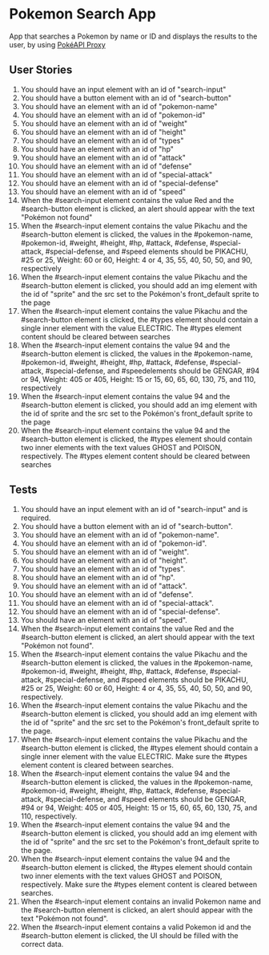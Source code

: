 # Pokemon Search App

App that searches a Pokemon by name or ID and displays the results to the user, by using [PokéAPI Proxy](https://pokeapi-proxy.freecodecamp.rocks/)

## User Stories
1. You should have an input element with an id of "search-input"
2. You should have a button element with an id of "search-button"
3. You should have an element with an id of "pokemon-name"
4. You should have an element with an id of "pokemon-id"
5. You should have an element with an id of "weight"
6. You should have an element with an id of "height"
7. You should have an element with an id of "types"
8. You should have an element with an id of "hp"
9. You should have an element with an id of "attack"
10. You should have an element with an id of "defense"
11. You should have an element with an id of "special-attack"
12. You should have an element with an id of "special-defense"
13. You should have an element with an id of "speed"
14. When the #search-input element contains the value Red and the #search-button element is clicked, an alert should appear with the text "Pokémon not found"
15. When the #search-input element contains the value Pikachu and the #search-button element is clicked, the values in the #pokemon-name, #pokemon-id, #weight, #height, #hp, #attack, #defense, #special-attack, #special-defense, and #speed elements should be PIKACHU, #25 or 25, Weight: 60 or 60, Height: 4 or 4, 35, 55, 40, 50, 50, and 90, respectively
16. When the #search-input element contains the value Pikachu and the #search-button element is clicked, you should add an img element with the id of "sprite" and the src set to the Pokémon's front_default sprite to the page
17. When the #search-input element contains the value Pikachu and the #search-button element is clicked, the #types element should contain a single inner element with the value ELECTRIC. The #types element content should be cleared between searches
18. When the #search-input element contains the value 94 and the #search-button element is clicked, the values in the #pokemon-name, #pokemon-id, #weight, #height, #hp, #attack, #defense, #special-attack, #special-defense, and #speedelements should be GENGAR, #94 or 94, Weight: 405 or 405, Height: 15 or 15, 60, 65, 60, 130, 75, and 110, respectively
19. When the #search-input element contains the value 94 and the #search-button element is clicked, you should add an img element with the id of sprite and the src set to the Pokémon's front_default sprite to the page
20. When the #search-input element contains the value 94 and the #search-button element is clicked, the #types element should contain two inner elements with the text values GHOST and POISON, respectively. The #types element content should be cleared between searches

## Tests
1. You should have an input element with an id of "search-input" and is required.
2. You should have a button element with an id of "search-button".
3. You should have an element with an id of "pokemon-name".
4. You should have an element with an id of "pokemon-id".
5. You should have an element with an id of "weight".
6. You should have an element with an id of "height".
7. You should have an element with an id of "types".
8. You should have an element with an id of "hp".
9. You should have an element with an id of "attack".
10. You should have an element with an id of "defense".
11. You should have an element with an id of "special-attack".
12. You should have an element with an id of "special-defense".
13. You should have an element with an id of "speed".
14. When the #search-input element contains the value Red and the #search-button element is clicked, an alert should appear with the text "Pokémon not found".
15. When the #search-input element contains the value Pikachu and the #search-button element is clicked, the values in the #pokemon-name, #pokemon-id, #weight, #height, #hp, #attack, #defense, #special-attack, #special-defense, and #speed elements should be PIKACHU, #25 or 25, Weight: 60 or 60, Height: 4 or 4, 35, 55, 40, 50, 50, and 90, respectively.
16. When the #search-input element contains the value Pikachu and the #search-button element is clicked, you should add an img element with the id of "sprite" and the src set to the Pokémon's front_default sprite to the page.
17. When the #search-input element contains the value Pikachu and the #search-button element is clicked, the #types element should contain a single inner element with the value ELECTRIC. Make sure the #types element content is cleared between searches.
18. When the #search-input element contains the value 94 and the #search-button element is clicked, the values in the #pokemon-name, #pokemon-id, #weight, #height, #hp, #attack, #defense, #special-attack, #special-defense, and #speed elements should be GENGAR, #94 or 94, Weight: 405 or 405, Height: 15 or 15, 60, 65, 60, 130, 75, and 110, respectively.
19. When the #search-input element contains the value 94 and the #search-button element is clicked, you should add an img element with the id of "sprite" and the src set to the Pokémon's front_default sprite to the page.
20. When the #search-input element contains the value 94 and the #search-button element is clicked, the #types element should contain two inner elements with the text values GHOST and POISON, respectively. Make sure the #types element content is cleared between searches.
21. When the #search-input element contains an invalid Pokemon name and the #search-button element is clicked, an alert should appear with the text "Pokémon not found".
22. When the #search-input element contains a valid Pokemon id and the #search-button element is clicked, the UI should be filled with the correct data.
